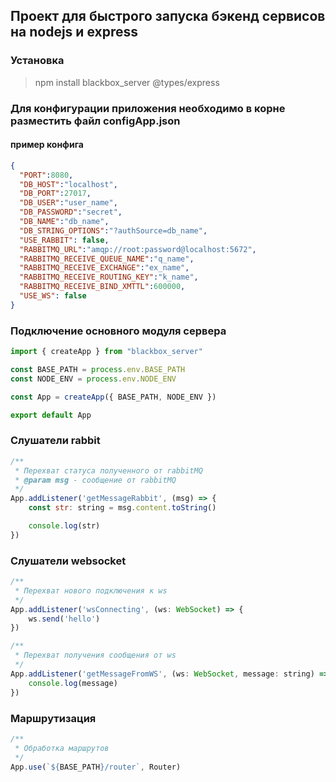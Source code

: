 ## Проект для быстрого запуска бэкенд сервисов на nodejs и express

### Установка

> npm install blackbox_server @types/express

### Для конфигурации приложения необходимо в корне разместить файл configApp.json
#### пример конфига
```json
{
  "PORT":8080,
  "DB_HOST":"localhost",
  "DB_PORT":27017,
  "DB_USER":"user_name",
  "DB_PASSWORD":"secret",
  "DB_NAME":"db_name",
  "DB_STRING_OPTIONS":"?authSource=db_name",
  "USE_RABBIT": false,
  "RABBITMQ_URL":"amqp://root:password@localhost:5672",
  "RABBITMQ_RECEIVE_QUEUE_NAME":"q_name",
  "RABBITMQ_RECEIVE_EXCHANGE":"ex_name",
  "RABBITMQ_RECEIVE_ROUTING_KEY":"k_name",
  "RABBITMQ_RECEIVE_BIND_XMTTL":600000,
  "USE_WS": false
}
```

### Подключение основного модуля сервера

```js
import { createApp } from "blackbox_server"

const BASE_PATH = process.env.BASE_PATH
const NODE_ENV = process.env.NODE_ENV

const App = createApp({ BASE_PATH, NODE_ENV })

export default App
```

### Слушатели rabbit

```js
/**
 * Перехват статуса полученного от rabbitMQ
 * @param msg - сообщение от rabbitMQ
 */
App.addListener('getMessageRabbit', (msg) => {
    const str: string = msg.content.toString()

    console.log(str)
})
```

### Слушатели websocket

```js
/**
 * Перехват нового подключения к ws
 */
App.addListener('wsConnecting', (ws: WebSocket) => {
    ws.send('hello')
})

/**
 * Перехват получения сообщения от ws
 */
App.addListener('getMessageFromWS', (ws: WebSocket, message: string) => {
    console.log(message)
})
```

### Маршрутизация

```js
/**
 * Обработка маршрутов
 */
App.use(`${BASE_PATH}/router`, Router)
```

